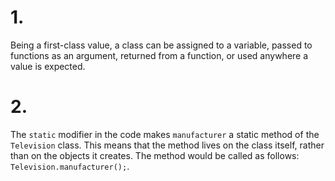 # 1.
Being a first-class value, a class can be assigned to a variable, passed to functions as an argument, returned from a function, or used anywhere a value is expected.

# 2.
The `static` modifier in the code makes `manufacturer` a static method of the `Television` class. This means that the method lives on the class itself, rather than on the objects it creates. 
The method would be called as follows: `Television.manufacturer();`.
